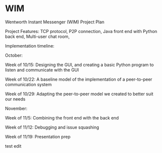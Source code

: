 # WIM
Wentworth Instant Messenger (WIM) Project Plan

Project Features: 
TCP protocol,
P2P connection,
Java front end with Python back end,
Multi-user chat room,

Implementation timeline:

October:

Week of 10/15: Designing the GUI, and creating a basic Python program to listen and communicate with the GUI 

Week of 10/22: A baseline model of the implementation of a peer-to-peer communication system

Week of 10/29: Adapting the peer-to-peer model we created to better suit our needs 

November:

Week of 11/5: Combining the front end with the back end

Week of 11/12: Debugging and issue squashing

Week of 11/19:  Presentation prep

test edit